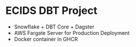 # ECIDS DBT Project

- Snowflake + DBT Core + Dagster
- AWS Fargate Server for Production Deployment
- Docker container in GHCR